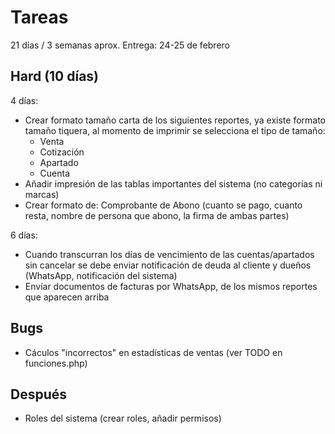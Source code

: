 # Tareas

21 días / 3 semanas aprox.
Entrega: 24-25 de febrero

## Hard (10 días)

4 días:
- Crear formato tamaño carta de los siguientes reportes, ya existe formato tamaño tiquera, al momento de imprimir se selecciona el tipo de tamaño:
  - Venta
  - Cotización
  - Apartado
  - Cuenta
- Añadir impresión de las tablas importantes del sistema (no categorías ni marcas)
- Crear formato de: Comprobante de Abono (cuanto se pago, cuanto resta, nombre de persona que abono, la firma de ambas partes)

6 días:
- Cuando transcurran los días de vencimiento de las cuentas/apartados sin cancelar se debe enviar notificación de deuda al cliente y dueños (WhatsApp, notificación del sistema)
- Envíar documentos de facturas por WhatsApp, de los mismos reportes que aparecen arriba

## Bugs

- Cáculos "incorrectos" en estadísticas de ventas (ver TODO en funciones.php)

## Después

- Roles del sistema (crear roles, añadir permisos)


